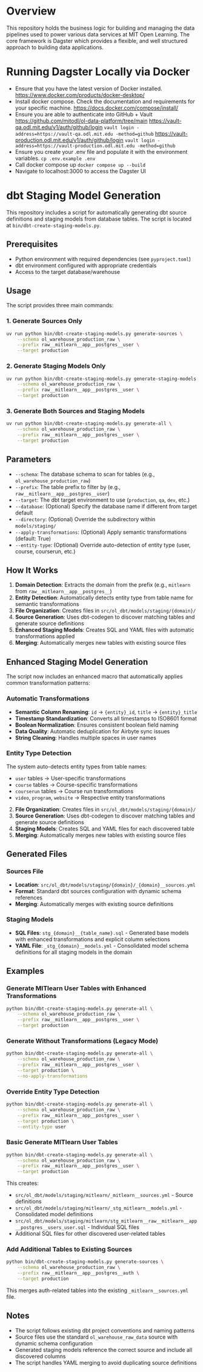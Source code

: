 # Overview

This repository holds the business logic for building and managing the data pipelines used to power various data
services at MIT Open Learning. The core framework is Dagster which provides a flexible, and well structured approach to
building data applications.

# Running Dagster Locally via Docker
- Ensure that you have the latest version of Docker installed.
    https://www.docker.com/products/docker-desktop/
- Install docker compose. Check the documentation and requirements for your specific machine.
    https://docs.docker.com/compose/install/
- Ensure you are able to authenticate into GitHub + Vault
    https://github.com/mitodl/ol-data-platform/tree/main
    https://vault-qa.odl.mit.edu/v1/auth/github/login
    `vault login -address=https://vault-qa.odl.mit.edu -method=github`
    https://vault-production.odl.mit.edu/v1/auth/github/login
    `vault login -address=https://vault-production.odl.mit.edu -method=github`
- Ensure you create your .env file and populate it with the environment variables.
    `cp .env.example .env`
- Call docker compose up
    `docker compose up --build`
- Navigate to localhost:3000 to access the Dagster UI

# dbt Staging Model Generation

This repository includes a script for automatically generating dbt source definitions and staging models from database tables. The script is located at `bin/dbt-create-staging-models.py`.

## Prerequisites

- Python environment with required dependencies (see `pyproject.toml`)
- dbt environment configured with appropriate credentials
- Access to the target database/warehouse

## Usage

The script provides three main commands:

### 1. Generate Sources Only

```bash
uv run python bin/dbt-create-staging-models.py generate-sources \
    --schema ol_warehouse_production_raw \
    --prefix raw__mitlearn__app__postgres__user \
    --target production
```

### 2. Generate Staging Models Only

```bash
uv run python bin/dbt-create-staging-models.py generate-staging-models \
    --schema ol_warehouse_production_raw \
    --prefix raw__mitlearn__app__postgres__user \
    --target production
```

### 3. Generate Both Sources and Staging Models

```bash
uv run python bin/dbt-create-staging-models.py generate-all \
    --schema ol_warehouse_production_raw \
    --prefix raw__mitlearn__app__postgres__user \
    --target production
```

## Parameters

- `--schema`: The database schema to scan for tables (e.g., `ol_warehouse_production_raw`)
- `--prefix`: The table prefix to filter by (e.g., `raw__mitlearn__app__postgres__user`)
- `--target`: The dbt target environment to use (`production`, `qa`, `dev`, etc.)
- `--database`: (Optional) Specify the database name if different from target default
- `--directory`: (Optional) Override the subdirectory within `models/staging/`
- `--apply-transformations`: (Optional) Apply semantic transformations (default: True)
- `--entity-type`: (Optional) Override auto-detection of entity type (user, course, courserun, etc.)

## How It Works

1. **Domain Detection**: Extracts the domain from the prefix (e.g., `mitlearn` from `raw__mitlearn__app__postgres__`)
2. **Entity Detection**: Automatically detects entity type from table name for semantic transformations
3. **File Organization**: Creates files in `src/ol_dbt/models/staging/{domain}/`
4. **Source Generation**: Uses dbt-codegen to discover matching tables and generate source definitions
5. **Enhanced Staging Models**: Creates SQL and YAML files with automatic transformations applied
6. **Merging**: Automatically merges new tables with existing source files

## Enhanced Staging Model Generation

The script now includes an enhanced macro that automatically applies common transformation patterns:

### Automatic Transformations
- **Semantic Column Renaming**: `id` → `{entity}_id`, `title` → `{entity}_title`
- **Timestamp Standardization**: Converts all timestamps to ISO8601 format
- **Boolean Normalization**: Ensures consistent boolean field naming
- **Data Quality**: Automatic deduplication for Airbyte sync issues
- **String Cleaning**: Handles multiple spaces in user names

### Entity Type Detection
The system auto-detects entity types from table names:
- `user` tables → User-specific transformations
- `course` tables → Course-specific transformations
- `courserun` tables → Course run transformations
- `video`, `program`, `website` → Respective entity transformations
2. **File Organization**: Creates files in `src/ol_dbt/models/staging/{domain}/`
3. **Source Generation**: Uses dbt-codegen to discover matching tables and generate source definitions
4. **Staging Models**: Creates SQL and YAML files for each discovered table
5. **Merging**: Automatically merges new tables with existing source files

## Generated Files

### Sources File
- **Location**: `src/ol_dbt/models/staging/{domain}/_{domain}__sources.yml`
- **Format**: Standard dbt sources configuration with dynamic schema references
- **Merging**: Automatically merges with existing source definitions

### Staging Models
- **SQL Files**: `stg_{domain}__{table_name}.sql` - Generated base models with enhanced transformations and explicit column selections
- **YAML File**: `_stg_{domain}__models.yml` - Consolidated model schema definitions for all staging models in the domain

## Examples

### Generate MITlearn User Tables with Enhanced Transformations
```bash
python bin/dbt-create-staging-models.py generate-all \
    --schema ol_warehouse_production_raw \
    --prefix raw__mitlearn__app__postgres__user \
    --target production
```

### Generate Without Transformations (Legacy Mode)
```bash
python bin/dbt-create-staging-models.py generate-all \
    --schema ol_warehouse_production_raw \
    --prefix raw__mitlearn__app__postgres__user \
    --target production \
    --no-apply-transformations
```

### Override Entity Type Detection
```bash
python bin/dbt-create-staging-models.py generate-all \
    --schema ol_warehouse_production_raw \
    --prefix raw__mitlearn__app__postgres__user \
    --target production \
    --entity-type user
```

### Basic Generate MITlearn User Tables
```bash
python bin/dbt-create-staging-models.py generate-all \
    --schema ol_warehouse_production_raw \
    --prefix raw__mitlearn__app__postgres__user \
    --target production
```

This creates:
- `src/ol_dbt/models/staging/mitlearn/_mitlearn__sources.yml` - Source definitions
- `src/ol_dbt/models/staging/mitlearn/_stg_mitlearn__models.yml` - Consolidated model definitions
- `src/ol_dbt/models/staging/mitlearn/stg_mitlearn__raw__mitlearn__app__postgres__users_user.sql` - Individual SQL files
- Additional SQL files for other discovered user-related tables

### Add Additional Tables to Existing Sources
```bash
python bin/dbt-create-staging-models.py generate-sources \
    --schema ol_warehouse_production_raw \
    --prefix raw__mitlearn__app__postgres__auth \
    --target production
```

This merges auth-related tables into the existing `_mitlearn__sources.yml` file.

## Notes

- The script follows existing dbt project conventions and naming patterns
- Source files use the standard `ol_warehouse_raw_data` source with dynamic schema configuration
- Generated staging models reference the correct source and include all discovered columns
- The script handles YAML merging to avoid duplicating source definitions
